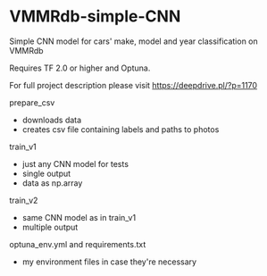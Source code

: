 # VMMRdb-simple-CNN
Simple CNN model for cars' make, model and year classification on VMMRdb

Requires TF 2.0 or higher and Optuna.

For full project description please visit https://deepdrive.pl/?p=1170

prepare_csv
 - downloads data
 - creates csv file containing labels and paths to photos
 
train_v1
 - just any CNN model for tests
 - single output
 - data as np.array

train_v2
 - same CNN model as in train_v1
 - multiple output
 
optuna_env.yml and requirements.txt
 - my environment files in case they're necessary
